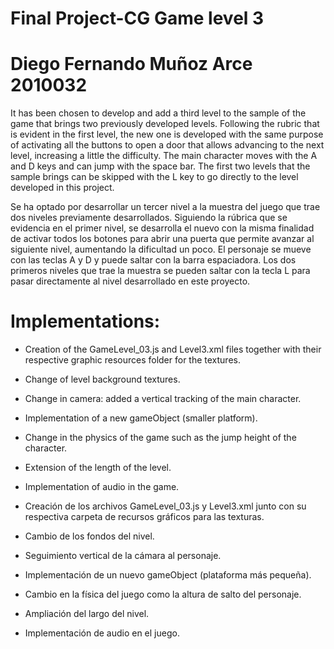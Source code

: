 # Final Project-CG Game level 3
# Diego Fernando Muñoz Arce 2010032
It has been chosen to develop and add a third level to the sample of the game that brings two previously developed levels. Following the rubric that is evident in the first level, the new one is developed with the same purpose of activating all the buttons to open a door that allows advancing to the next level, increasing a little the difficulty. The main character moves with the A and D keys and can jump with the space bar. The first two levels that the sample brings can be skipped with the L key to go directly to the level developed in this project.

Se ha optado por desarrollar un tercer nivel a la muestra del juego que trae dos niveles previamente desarrollados. Siguiendo la rúbrica que se evidencia en el primer nivel, se desarrolla el nuevo con la misma finalidad de activar todos los botones para abrir una puerta que permite avanzar al siguiente nivel, aumentando la dificultad un poco. El personaje se mueve con las teclas A y D y puede saltar con la barra espaciadora. Los dos primeros niveles que trae la muestra se pueden saltar con la tecla L para pasar directamente al nivel desarrollado en este proyecto.

# Implementations:
- Creation of the GameLevel_03.js and Level3.xml files together with their respective graphic resources folder for the textures.
- Change of level background textures.
- Change in camera: added a vertical tracking of the main character.
- Implementation of a new gameObject (smaller platform).
- Change in the physics of the game such as the jump height of the character.
- Extension of the length of the level.
- Implementation of audio in the game.

-	Creación de los archivos GameLevel_03.js y Level3.xml junto con su respectiva carpeta de recursos gráficos para las texturas.
-	Cambio de los fondos del nivel.
-	Seguimiento vertical de la cámara al personaje.
-	Implementación de un nuevo gameObject (plataforma más pequeña).
-	Cambio en la física del juego como la altura de salto del personaje.
-	Ampliación del largo del nivel.
-	Implementación de audio en el juego.
